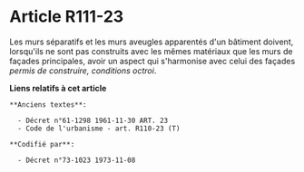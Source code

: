 # Article R111-23

Les murs séparatifs et les murs aveugles apparentés d'un bâtiment doivent, lorsqu'ils ne sont pas construits avec les mêmes
matériaux que les murs de façades principales, avoir un aspect qui s'harmonise avec celui des façades *permis de construire,
conditions octroi*.

**Liens relatifs à cet article**

	**Anciens textes**:

	  - Décret n°61-1298 1961-11-30 ART. 23
	  - Code de l'urbanisme - art. R110-23 (T)

	**Codifié par**:

	  - Décret n°73-1023 1973-11-08
